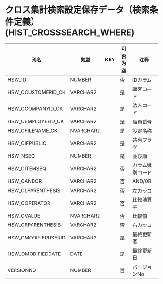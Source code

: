 # クロス集計検索設定保存データ（検索条件定義）(HIST_CROSSSEARCH_WHERE)
| 列名   | 类型   | KEY  | 可否为空 | 注释   |
| ---- | ---- | ---- | ---- | ---- |
|HSW_ID|NUMBER||否|IDカラム|
|HSW_CCUSTOMERID_CK|VARCHAR2||是|顧客コード|
|HSW_CCOMPANYID_CK|VARCHAR2||是|法人コード|
|HSW_CEMPLOYEEID_CK|VARCHAR2||是|職員番号|
|HSW_CFILENAME_CK|NVARCHAR2||是|設定名称|
|HSW_CIFPUBLIC|VARCHAR2||是|共有フラグ|
|HSW_NSEQ|NUMBER||是|並び順|
|HSW_CITEMSEQ|VARCHAR2||否|カラム識別コード|
|HSW_CANDOR|VARCHAR2||否|AND/OR|
|HSW_CLPARENTHESIS|VARCHAR2||否|左カッコ|
|HSW_COPERATOR|VARCHAR2||否|比較演算子|
|HSW_CVALUE|NVARCHAR2||否|比較値|
|HSW_CRPARENTHESIS|VARCHAR2||否|右カッコ|
|HSW_CMODIFIERUSERID|VARCHAR2||是|最終更新者|
|HSW_DMODIFIEDDATE|DATE||是|最終更新日|
|VERSIONNO|NUMBER||否|バージョンNo|

